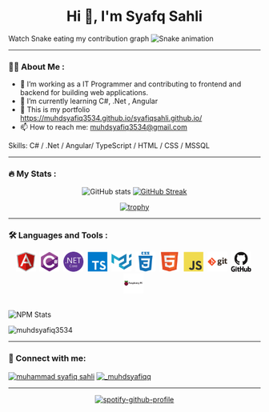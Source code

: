 <!-- ### Hi there 👋, my name is Muhammad Syafiq Sahli -->
<!-- ![](https://camo.githubusercontent.com/f1c0fc76d120f760664938edd8e1818f9d407b03f8ce7d306e12094d8853b6a0/687474703a2f2f692e696d6775722e636f6d2f6337476d414a662e706e67)
 -->
<h1 align="center">Hi 👋, I'm Syafq Sahli</h1>
 
Watch Snake eating my contribution graph
![Snake animation](https://github.com/muhdsyafiq3534/muhdsyafiq3534/blob/output/github-contribution-grid-snake.svg)

---

### :man_technologist: About Me :

- :telescope: I’m working as a IT Programmer and contributing to frontend and backend for building web applications.
- 🌱 I’m currently learning C#, .Net , Angular 
- 💬 This is my portfolio https://muhdsyafiq3534.github.io/syafiqsahli.github.io/ 
- 📫 How to reach me: muhdsyafiq3534@gmail.com 

Skills: C# / .Net / Angular/ TypeScript / HTML / CSS / MSSQL

---

### :fire: My Stats :

<div align="center">

![GitHub stats](https://github-readme-stats.vercel.app/api?username=muhdsyafiq3534&show_icons=true&count_private=true&theme=radical)&nbsp;[![GitHub Streak](http://github-readme-streak-stats.herokuapp.com?user=muhdsyafiq3534&theme=radical)](https://git.io/streak-stats)

<!-- ![Snake animation](https://github.com/muhdsyafiq3534/muhdsyafiq3534/blob/output/github-contribution-grid-snake.svg) -->

[![trophy](https://github-profile-trophy.vercel.app/?username=muhdsyafiq3534&theme=radical)](https://github.com/ryo-ma/github-profile-trophy)

</div>


---

### :hammer_and_wrench: Languages and Tools :
<div align="center">
  <img src="https://github.com/devicons/devicon/blob/master/icons/angularjs/angularjs-original.svg" title="Material UI" alt="Material UI" width="40" height="40"/>&nbsp;
<img src="https://github.com/devicons/devicon/blob/master/icons/csharp/csharp-original.svg" title="Material UI" alt="Material UI" width="40" height="40"/>&nbsp;
  <img src="https://github.com/devicons/devicon/blob/master/icons/dotnetcore/dotnetcore-original.svg" title="Material UI" alt="Material UI" width="40" height="40"/>&nbsp;
  <img src="https://github.com/devicons/devicon/blob/master/icons/typescript/typescript-plain.svg" title="Material UI" alt="Material UI" width="40" height="40"/>&nbsp;
  <img src="https://github.com/devicons/devicon/blob/master/icons/materialui/materialui-original.svg" title="Material UI" alt="Material UI" width="40" height="40"/>&nbsp;
  <img src="https://github.com/devicons/devicon/blob/master/icons/css3/css3-plain-wordmark.svg"  title="CSS3" alt="CSS" width="40" height="40"/>&nbsp;
  <img src="https://github.com/devicons/devicon/blob/master/icons/html5/html5-original.svg" title="HTML5" alt="HTML" width="40" height="40"/>&nbsp;
  <img src="https://github.com/devicons/devicon/blob/master/icons/javascript/javascript-original.svg" title="JavaScript" alt="JavaScript" width="40" height="40"/>&nbsp;
  <img src="https://github.com/devicons/devicon/blob/master/icons/git/git-original-wordmark.svg" title="Git" **alt="Git" width="40" height="40"/>&nbsp;
  <img src="https://github.com/devicons/devicon/blob/master/icons/github/github-original-wordmark.svg" title="Git" **alt="Git" width="40" height="40"/>&nbsp;
  <img src="https://github.com/devicons/devicon/blob/master/icons/raspberrypi/raspberrypi-original-wordmark.svg" title="JavaScript" alt="JavaScript" width="40" height="40"/>&nbsp;
</div>

<br>

![NPM Stats](https://img.shields.io/endpoint?url=https%3A%2F%2Fraw.githubusercontent.com%2Fmaddhruv%2Fgithub-readme-npm-downloads%2Fmaster%2Fstats.json)
<p align="left"> <img src="https://komarev.com/ghpvc/?username=muhdsyafiq3534&label=Profile%20views&color=0e75b6&style=flat" alt="muhdsyafiq3534" /> </p>


---

### 📲 Connect with me:
<p align="left">
<a href="https://www.linkedin.com/in/muhammad-syafiq-sahli-a748b0229/" target="blank"><img align="center" src="https://raw.githubusercontent.com/rahuldkjain/github-profile-readme-generator/master/src/images/icons/Social/linked-in-alt.svg" alt="muhammad syafiq sahli" height="30" width="40" /></a>
<a href="https://instagram.com/_muhdsyafiqq" target="blank"><img align="center" src="https://raw.githubusercontent.com/rahuldkjain/github-profile-readme-generator/master/src/images/icons/Social/instagram.svg" alt="_muhdsyafiqq" height="30" width="40" /></a>
</p>

---

<div align="center">
 
 [![spotify-github-profile](https://spotify-github-profile.vercel.app/api/view?uid=bl8e1ym8q3s5chg88fnfc3zqk&cover_image=true&theme=default&show_offline=false&background_color=121212&interchange=false&bar_color_cover=true)](https://spotify-github-profile.vercel.app/api/view?uid=bl8e1ym8q3s5chg88fnfc3zqk&redirect=true)
 
</div>

<!---
muhdsyafiq3534/muhdsyafiq3534 is a ✨ special ✨ repository because its `README.md` (this file) appears on your GitHub profile.
You can click the Preview link to take a look at your changes.
--->
